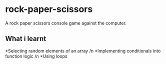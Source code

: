 # rock-paper-scissors

A rock paper scissors console game against the computer.

## What i learnt

*Selecting random elements of an array /n
*Implementing conditionals into function logic /n
*Using loops
